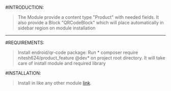#INTRODUCTION:

> The Module provide a content type "Product" with needed fields.
  It also provide a Block "QRCodeBlock" which will place automatically in sidebar region on module installation

*********
#REQUIREMENTS:

> Install endroid/qr-code package:
>   Run * composer require nitesh624/product_feature @dev* on project root directory. It will take care of install module and required library

#INSTALLATION:

> Install in like any other module [link](https://www.drupal.org/docs/8/extending-drupal-8/installing-drupal-8-modules).

